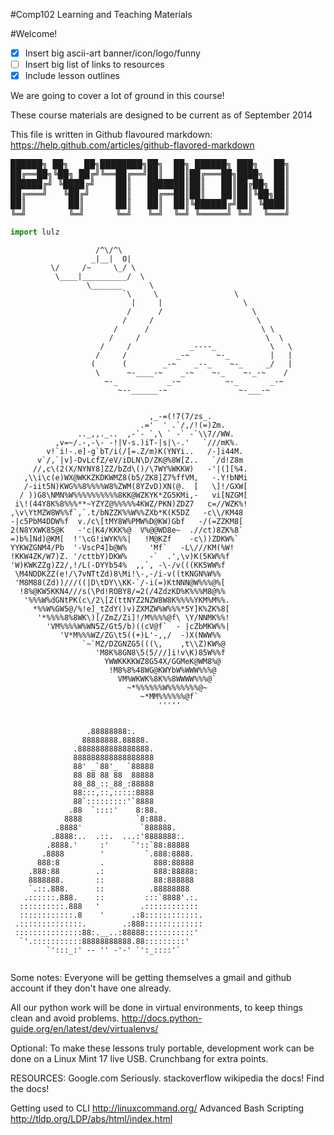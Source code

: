 #Comp102 Learning and Teaching Materials

#Welcome!

- [x] Insert big ascii-art banner/icon/logo/funny
- [ ] Insert big list of links to resources
- [x] Include lesson outlines

We are going to cover a lot of ground in this course!

These course materials are designed to be current as of September 2014

This file is written in Github flavoured markdown: https://help.github.com/articles/github-flavored-markdown 

<pre>
██████╗ ██╗   ██╗████████╗██╗  ██╗ ██████╗ ███╗   ██╗
██╔══██╗╚██╗ ██╔╝╚══██╔══╝██║  ██║██╔═══██╗████╗  ██║
██████╔╝ ╚████╔╝    ██║   ███████║██║   ██║██╔██╗ ██║
██╔═══╝   ╚██╔╝     ██║   ██╔══██║██║   ██║██║╚██╗██║
██║        ██║      ██║   ██║  ██║╚██████╔╝██║ ╚████║
╚═╝        ╚═╝      ╚═╝   ╚═╝  ╚═╝ ╚═════╝ ╚═╝  ╚═══╝
</pre>


```python
import lulz
```

```
                   /^\/^\
                  _|__|  O|
         \/     /~     \_/ \
          \____|__________/  \
                 \_______      \
                         `\     \                 \
                           |     |                  \
                          /      /                    \
                         /     /                       \
                       /      /                         \ \
                      /     /                            \  \
                    /     /             _----_            \   \
                   /     /           _-~      ~-_         |   |
                  (      (        _-~    _--_    ~-_     _/   |
                   \      ~-____-~    _-~    ~-_    ~-_-~    /
                     ~-_           _-~          ~-_       _-~
                        ~--______-~                ~-___-~
```

```

                               ,_-=(!7(7/zs_.
                             .='  ' .`/,/!(=)Zm.
               .._,,._..  ,-`- `,\ ` -` -`\\7//WW.
          ,v=~/.-,-\- -!|V-s.)iT-|s|\-.'   `///mK%.
        v!`i!-.e]-g`bT/i(/[=.Z/m)K(YNYi..   /-]i44M.
      v`/,`|v]-DvLcfZ/eV/iDLN\D/ZK@%8W[Z..   `/d!Z8m
     //,c\(2(X/NYNY8]ZZ/bZd\()/\7WY%WKKW)   -'|(][%4.
   ,\\i\c(e)WX@WKKZKDKWMZ8(b5/ZK8]Z7%ffVM,   -.Y!bNMi
   /-iit5N)KWG%%8%%%%W8%ZWM(8YZvD)XN(@.  [   \]!/GXW[
  / ))G8\NMN%W%%%%%%%%%%8KK@WZKYK*ZG5KMi,-   vi[NZGM[
 i\!(44Y8K%8%%%**~YZYZ@%%%%%4KWZ/PKN)ZDZ7   c=//WZK%!
,\v\YtMZW8W%%f`,`.t/bNZZK%%W%%ZXb*K(K5DZ   -c\\/KM48
-|c5PbM4DDW%f  v./c\[tMY8W%PMW%D@KW)Gbf   -/(=ZZKM8[
2(N8YXWK85@K   -'c|K4/KKK%@  V%@@WD8e~  .//ct)8ZK%8`
=)b%]Nd)@KM[  !'\cG!iWYK%%|   !M@KZf    -c\))ZDKW%`
YYKWZGNM4/Pb  '-VscP4]b@W%     'Mf`   -L\///KM(%W!
!KKW4ZK/W7)Z. '/cttbY)DKW%     -`  .',\v)K(5KW%%f
'W)KWKZZg)Z2/,!/L(-DYYb54%  ,,`, -\-/v(((KK5WW%f
 \M4NDDKZZ(e!/\7vNTtZd)8\Mi!\-,-/i-v((tKNGN%W%%
 'M8M88(Zd))///((|D\tDY\\KK-`/-i(=)KtNNN@W%%%@%[
  !8%@KW5KKN4///s(\Pd!ROBY8/=2(/4ZdzKD%K%%%M8@%%
   '%%%W%dGNtPK(c\/2\[Z(ttNYZ2NZW8W8K%%%%YKM%M%%.
     *%%W%GW5@/%!e]_tZdY()v)ZXMZW%W%%%*5Y]K%ZK%8[
      '*%%%%8%8WK\)[/ZmZ/Zi]!/M%%%%@f\ \Y/NNMK%%!
        'VM%%%%W%WN5Z/Gt5/b)((cV@f`  - |cZbMKW%%|
           'V*M%%%WZ/ZG\t5((+)L'-,,/  -)X(NWW%%
                `~`MZ/DZGNZG5(((\,    ,t\\Z)KW%@
                   'M8K%8GN8\5(5///]i!v\K)85W%%f
                     YWWKKKKWZ8G54X/GGMeK@WM8%@
                      !M8%8%48WG@KWYbW%WWW%%%@
                        VM%WKWK%8K%%8WWWW%%%@`
                          ~*%%%%%%W%%%%%%%@~
                             ~*MM%%%%%%@f`
                                 '''''
```

```

                 .88888888:. 
                88888888.88888. 
              .8888888888888888. 
              888888888888888888 
              88' _`88'_  `88888 
              88 88 88 88  88888 
              88_88_::_88_:88888 
              88:::,::,:::::8888 
              88`:::::::::'`8888 
             .88  `::::'    8:88. 
            8888            `8:888. 
          .8888'             `888888. 
         .8888:..  .::.  ...:'8888888:. 
        .8888.'     :'     `'::`88:88888 
       .8888        '         `.888:8888. 
      888:8         .           888:88888 
    .888:88        .:           888:88888: 
    8888888.       ::           88:888888 
    `.::.888.      ::          .88888888 
   .::::::.888.    ::         :::`8888'.:. 
  ::::::::::.888   '         .:::::::::::: 
  ::::::::::::.8    '      .:8::::::::::::. 
 .::::::::::::::.        .:888::::::::::::: 
 :::::::::::::::88:.__..:88888:::::::::::' 
  `'.:::::::::::88888888888.88:::::::::' 
        `':::_:' -- '' -'-' `':_::::'` 


```

Some notes:
Everyone will be getting themselves a gmail and github account if they don't have one already.

All our python work will be done in virtual environments, to keep things clean and avoid problems. http://docs.python-guide.org/en/latest/dev/virtualenvs/

Optional: To make these lessons truly portable, development work can be done on a Linux Mint 17 live USB. Crunchbang for extra points.

RESOURCES:
Google.com Seriously.
stackoverflow
wikipedia
the docs! Find the docs!

Getting used to CLI http://linuxcommand.org/
Advanced Bash Scripting http://tldp.org/LDP/abs/html/index.html

